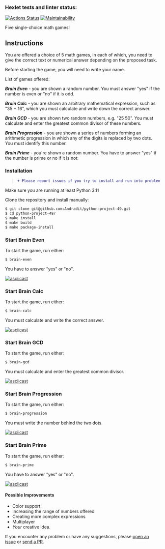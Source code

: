 ### Hexlet tests and linter status:
[![Actions Status](https://github.com/Andradit/python-project-49/workflows/hexlet-check/badge.svg)](https://github.com/Andradit/python-project-49/actions)
[![Maintainability](https://api.codeclimate.com/v1/badges/1cc7b38eb837cfaaa97e/maintainability)](https://codeclimate.com/github/Andradit/python-project-49/maintainability)

Five single-choice math games!

## Instructions

You are offered a choice of 5 math games, in each of which, you need to give the correct text or numerical answer depending on the proposed task.

Before starting the game, you will need to write your name.

List of games offered:

***Brain Even*** - you are shown a random number. You must answer "yes" if the number is even or "no" if it is odd.

***Brain Calc*** - you are shown an arbitrary mathematical expression, such as "35 + 16", which you must calculate and write down the correct answer.

***Brain GCD*** - you are shown two random numbers, e.g. "25 50". You must calculate and enter the greatest common divisor of these numbers.

***Brain Progression*** - you are shown a series of numbers forming an arithmetic progression in which any of the digits is replaced by two dots. You must identify this number.

***Brain Prime*** - you're shown a random number. You have to answer "yes" if the number is prime or no if it is not:

### Installation

> ```diff
> + Please report issues if you try to install and run into problems!
> ```

Make sure you are running at least Python 3.11

Clone the repository and install manually:

```bash
$ git clone git@github.com:Andradit/python-project-49.git
$ cd python-project-49/
$ make install
$ make build
$ make package-install
```
### Start Brain Even
To start the game, run either:
```bash
$ brain-even
```
You have to answer "yes" or "no".

[![asciicast](https://asciinema.org/a/MJce7KxZGXgjqL1qikuJ4H65X.svg)](https://asciinema.org/a/MJce7KxZGXgjqL1qikuJ4H65X)

### Start Brain Calc
To start the game, run either:
```bash
$ brain-calc
```
You must calculate and write the correct answer.

[![asciicast](https://asciinema.org/a/GIMMJU9vzL2Muf60665dI6Wne.svg)](https://asciinema.org/a/GIMMJU9vzL2Muf60665dI6Wne)

### Start Brain GCD
To start the game, run either:
```bash
$ brain-gcd
```
You must calculate and enter the greatest common divisor.

[![asciicast](https://asciinema.org/a/02jhA24vr6ozCAE5ujbp582NU.svg)](https://asciinema.org/a/02jhA24vr6ozCAE5ujbp582NU)

### Start Brain Progression
To start the game, run either:
```bash
$ brain-progression
```
You must write the number behind the two dots.

[![asciicast](https://asciinema.org/a/UTPLPKzAxSpsSANVs0nuJGiPS.svg)](https://asciinema.org/a/UTPLPKzAxSpsSANVs0nuJGiPS)

### Start Brain Prime
To start the game, run either:
```bash
$ brain-prime
```
You have to answer "yes" or "no".

[![asciicast](https://asciinema.org/a/ZTuvvX9cfIZgLJ7h3dGIQUdDR.svg)](https://asciinema.org/a/ZTuvvX9cfIZgLJ7h3dGIQUdDR)

#### Possible Improvements

- Color support.
- Increasing the range of numbers offered
- Сreating more complex expressions
- Multiplayer
- *Your* creative idea.

If you encounter any problem or have any suggestions, please [open an issue](https://github.com/Andradit/python-project-49/issues/new) or [send a PR](https://github.com/Andradit/python-project-49/pulls).
